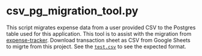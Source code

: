 # csv_pg_migration_tool.py

This script migrates expense data from a user provided CSV to the Postgres table used for this application. 
This tool is to assist with the migration from [expense-tracker](https://github.com/dhruv282/expense-tracker). Download transaction sheet as CSV from Google Sheets to migrte from this project.
See the [`test.csv`](./test.csv) to see the expected format.
